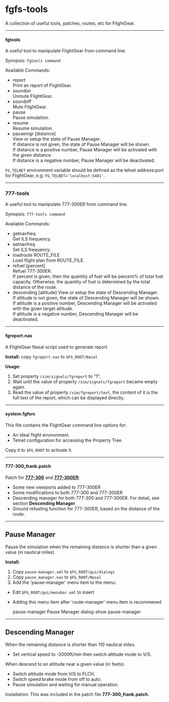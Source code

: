 fgfs-tools
==========

A collection of useful tools, patches, routes, etc for FlightGear.

---

#### fgtools

A useful tool to manipulate FlightGear from command line.

Synopsis: `fgtools command`

Available Commands:

* report  
  Print an report of FlightGear.
* soundon  
  Unmute FlightGear.
* soundoff  
  Mute FlightGear.
* pause  
  Pause simulation.
* resume  
  Resume simulation.
* pausemgr [distance]  
  View or setup the state of Pause Manager.  
  If distance is not given, the state of Pause Manager will be shown.  
  If distance is a positive number, Pause Manager will be activated with the given distance.  
  If distance is a negative number, Pause Manager will be deactivated.  

`FG_TELNET` environment variable should be defined as the telnet address:port for FlightGear, e.g: `FG_TELNET='localhost:5401'`.

---

### 777-tools

A useful tool to manipulate 777-300ER from command line.

Synopsis: `777-tools command`

Available Commands:

* getnavfreq  
  Get ILS frequency.
* setnavfreq  
  Set ILS frequency.
* loadroute ROUTE_FILE  
  Load flight plan from ROUTE_FILE.
* refuel [percent]  
  Refuel 777-300ER.  
  If percent is given, then the quantity of fuel will be percent% of total fuel capacity. Otherwise, the quantity of fuel is determined by the total distance of the route.
* descending [altitude]
  View or setup the state of Descending Manager.  
  If altitude is not given, the state of Descending Manager will be shown.  
  If altitude is a positive number, Descending Manager will be activated with the given target altitude.  
  If altitude is a negative number, Descending Manager will be deactivated.  

---

#### fgreport.nas

A FlightGear Nasal script used to generate report.

__Install:__ copy `fgreport.nas` to `$FG_ROOT/Nasal`

__Usage:__

1. Set property `/sim/signals/fgreport` to "1".
2. Wait until the value of property `/sim/signals/fgreport` became empty again.
3. Read the value of property `/sim/fgreport/text`, the content of it is the full text of the report, which can be displayed directly.

---

#### system.fgfsrc

This file contains the FlightGear command line options for:

* An ideal flight environment.
* Telnet configuration for accessing the Property Tree.

Copy it to `$FG_ROOT` to activate it.

---

#### 777-300_frank.patch

Patch for [__777-300__](https://code.google.com/p/b773-flightgear/) and [__777-300ER__](https://code.google.com/p/b773-flightgear/):

* Some new viewports added to 777-300ER
* Some modifications to both 777-300 and 777-300ER
* Descending manager for both 777-300 and 777-300ER. For detail, see section __Descending Manager__
* Ground refueling function for 777-300ER, based on the distance of the route.

---

Pause Manager
-------------

Pause the simulation when the remaining distance is shorter than a given value (in nautical miles).

**Install:**

1. Copy `pause-manager.xml` to `$FG_ROOT/gui/dialogs`
2. Copy `pause_manager.nas` to `$FG_ROOT/Nasal`
3. Add the 'pause-manager' menu item to the menu:


* Edit `$FG_ROOT/gui/menubar.xml` to insert  
* Adding this menu item after 'route-manager' menu item is recommened

	
	<item>
		<name>pause-manager</name>
		<label>Pause Manager</label>
		<binding>
			<command>dialog-show</command>
			<dialog-name>pause-manager</dialog-name>
		</binding>
	</item>
	

---

Descending Manager
------------------

When the remaining distance is shorter than 110 nautical miles.

* Set vertical speed to -2000ft/min then switch altitude mode to V/S.

When descend to an altitude near a given value (in feets).

* Switch altitude mode from V/S to FLCH.
* Switch speed brake mode from off to auto.
* Pause simulation and waiting for manual operation.

Installation: This was included in the patch file **777-300_frank.patch**.

